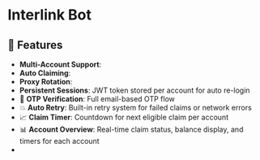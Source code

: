 # Interlink Bot 

## 🎇 Features

-  **Multi-Account Support**:
-  **Auto Claiming**:
-  **Proxy Rotation**:
-  **Persistent Sessions**: JWT token stored per account for auto re-login
- 🔁 **OTP Verification**: Full email-based OTP flow
- 💥 **Auto Retry**: Built-in retry system for failed claims or network errors
- 📈 **Claim Timer**: Countdown for next eligible claim per account
- 📊 **Account Overview**: Real-time claim status, balance display, and timers for each account
- 
